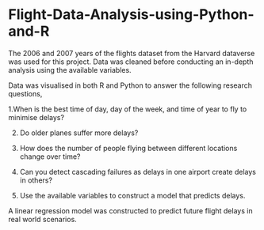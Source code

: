 # Flight-Data-Analysis-using-Python-and-R

The 2006 and 2007 years of the flights dataset from the Harvard dataverse was used for this project. Data was cleaned before conducting an in-depth analysis using the available variables. 

Data was visualised in both R and Python to answer the following research questions,

  1.When is the best time of day, day of the week, and time of year to fly to minimise delays?

2. Do older planes suffer more delays?
   
3. How does the number of people flying between different locations change over time?
   
4. Can you detect cascading failures as delays in one airport create delays in others?
   
5. Use the available variables to construct a model that predicts delays.

A linear regression model was constructed to predict future flight delays in real world scenarios.
